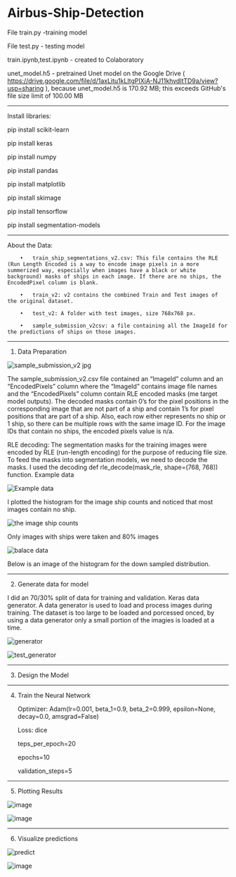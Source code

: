 # Airbus-Ship-Detection



File train.py -training  model

File test.py - testing model

train.ipynb,test.ipynb - created to Colaboratory

unet_model.h5 - pretrained Unet model on the Google Drive ( https://drive.google.com/file/d/1axLitu1kLltgPIXiA-NJ11khvdItTD9a/view?usp=sharing ), because unet_model.h5 is 170.92 MB; this exceeds GitHub's file size limit of 100.00 MB

----------------------------------------------------------------------------------------------------------------------------------------------------------------------
Install libraries:

pip install scikit-learn

pip install keras 

pip install  numpy 

pip install pandas 

pip install matplotlib 

pip install skimage 

pip install tensorflow

pip install segmentation-models

----------------------------------------------------------------------------------------------------------------------------------------------------------------------


About the Data:


        •	train_ship_segmentations_v2.csv: This file contains the RLE (Run Length Encoded is a way to encode image pixels in a more summerized way, especially when images have a black or white background) masks of ships in each image. If there are no ships, the EncodedPixel column is blank.

        •	train_v2: v2 contains the combined Train and Test images of the original dataset.

        •	test_v2: A folder with test images, size 768x768 px.

        •	sample_submission_v2csv: a file containing all the ImageId for the predictions of ships on those images.



----------------------------------------------------------------------------------------------------------------------------------------------------------------------

1. Data Preparation


![sample_submission_v2 jpg](https://user-images.githubusercontent.com/47922202/185092819-fba413bc-f65c-4fc5-9177-94537e539034.png)




The sample_submission_v2.csv file contained an “ImageId” column and an “EncodedPixels” column where the “ImageId” contains image file names and the “EncodedPixels” column contain RLE encoded masks (me target model outputs). The decoded masks contain 0’s for the pixel positions in the corresponding image that are not part of a ship and contain 1’s for pixel positions that are part of a ship. Also, each row either represents no ship or 1 ship, so there can be multiple rows with the same image ID. For the image IDs that contain no ships, the encoded pixels value is n/a. 

RLE decoding: The segmentation masks for the training images were encoded by RLE (run-length encoding) for the purpose of reducing file size. To feed the masks into segmentation models, we need to decode the masks. I used the decoding def rle_decode(mask_rle, shape=(768, 768)) function.
Example data


![Example data](https://user-images.githubusercontent.com/47922202/185091218-07f6bfea-4ba6-488c-a913-6590ab79e433.jpg)



I plotted the histogram for the image ship counts and noticed that most images contain no ship.

![the image ship counts ](https://user-images.githubusercontent.com/47922202/185091790-fdd19bd0-44d2-4297-94f1-bd6ec697c480.jpg)

Only images with ships were taken and 80% images


![balace data](https://user-images.githubusercontent.com/47922202/185091750-961e8563-0f33-40e0-84a7-f657319c0350.jpg)

Below is an image of the histogram for the down sampled distribution.



----------------------------------------------------------------------------------------------------------------------------------------------------------------------


2. Generate data for model


I did an 70/30% split of data for training and validation.
Keras data generator. A data generator is used to load and process images during training. The dataset is too large to be loaded and porcessed onced, by using a data generator only a small portion of the imagies is loaded at a time.


![generator](https://user-images.githubusercontent.com/47922202/185092242-957ee84a-b360-4b46-b2bd-09a113117a05.jpg)



![test_generator](https://user-images.githubusercontent.com/47922202/185092350-ae30a360-fc1c-43f2-a62a-13a900dd68e8.jpg)

----------------------------------------------------------------------------------------------------------------------------------------------------------------------


3. Design the Model

----------------------------------------------------------------------------------------------------------------------------------------------------------------------

4. Train the Neural Network

    Optimizer: Adam(lr=0.001, beta_1=0.9, beta_2=0.999, epsilon=None, decay=0.0, amsgrad=False)

    Loss: dice 

    teps_per_epoch=20

    epochs=10

    validation_steps=5


----------------------------------------------------------------------------------------------------------------------------------------------------------------------

5. Plotting Results


![image](https://user-images.githubusercontent.com/47922202/185146091-d65acd83-79f1-4dff-806c-a7638c2dee04.png)

![image](https://user-images.githubusercontent.com/47922202/185146191-e58aea6e-7a4a-4db8-8886-9e658a540d45.png)

----------------------------------------------------------------------------------------------------------------------------------------------------------------------

6. Visualize predictions

![predict](https://user-images.githubusercontent.com/47922202/185101620-fb25e941-7b56-4bbd-aad6-d9fc4d5e85ea.jpg)


![image](https://user-images.githubusercontent.com/47922202/185146257-acd22268-652e-4df3-beb0-72a96e5cb2ba.png)




